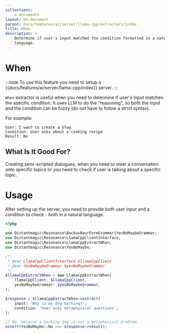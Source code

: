 ```yaml
---
collections: 
    - documents
layout: dm:document
parent: docs/features/ai/server/llama-cpp/extractors/index
title: When
description: >
    Determine if user's input matched the condition formatted in a natural
    language.
---
```


# When

:::note
To use this feature you need to setup a 
{{docs/features/ai/server/llama-cpp/index}} server.
:::

`When` extractor is useful when you need to determine if user's input matches
the specific condition. It uses LLM to do the "reasoning", so both the input
and the condition can be fuzzy (do not have to follow a strict syntax).

For example:

```
User: I want to create a blog
Condition: User asks about a cooking recipe
Result: No
```

## What Is It Good For?

Creating semi-scripted dialogues, when you need to steer a conversation onto
specific topics or you need to check if user is talking about a specific topic.

# Usage

After setting up the server, you need to provide both user input and a 
condition to check - both in a natural language.

```php
<?php

use Distantmagic\Resonance\BackusNaurFormGrammar\YesNoMaybeGrammar;
use Distantmagic\Resonance\LlamaCppClientInterface;
use Distantmagic\Resonance\LlamaCppExtractWhen;
use Distantmagic\Resonance\YesNoMaybe;

/**
 * @var LlamaCppClientInterface $llamaCppClient
 * @var YesNoMaybeGrammar $yesNoMaybeGrammar
 */
$llamaCppExtractWhen = new LlamaCppExtractWhen(
    llamaCppClient: $llamaCppClient,
    yesNoMaybeGrammar: $yesNoMaybeGrammar,
);

$response = $llamaCppExtractWhen->extract(
    input: 'Why is my dog barking?',
    condition: 'User asks metaphysical questions',
);

// No, because a barking dog is not a metaphysical problem.
assert(YesNoMaybe::No === $response->result);
```
